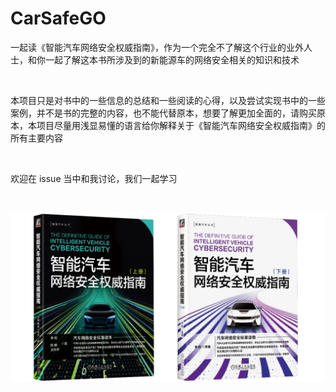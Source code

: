 # CarSafeGO
一起读《智能汽车网络安全权威指南》，作为一个完全不了解这个行业的业外人士，和你一起了解这本书所涉及到的新能源车的网络安全相关的知识和技术			

​			

本项目只是对书中的一些信息的总结和一些阅读的心得，以及尝试实现书中的一些案例，并不是书的完整的内容，也不能代替原本，想要了解更加全面的，请购买原本，本项目尽量用浅显易懂的语言给你解释关于《智能汽车网络安全权威指南》的所有主要内容			

​					

欢迎在 issue 当中和我讨论，我们一起学习				

​					

![MBXY-CR-93e16f31bfa89aae5a889cbb81ce7919](./assets/MBXY-CR-93e16f31bfa89aae5a889cbb81ce7919.png)		

​			

